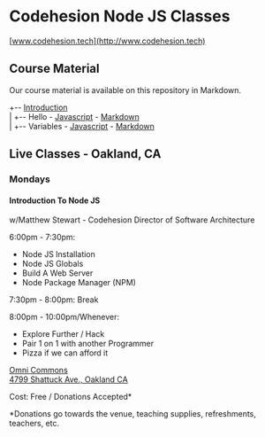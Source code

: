 # Codehesion Node JS Classes
[www.codehesion.tech](http://www.codehesion.tech)  

## Course Material
Our course material is available on this repository in Markdown.  
  
+-- [Introduction](https://github.com/codehesion/classes/tree/master/content/1-Introduction)  
|   +-- Hello - [Javascript](https://github.com/codehesion/classes/blob/master/content/1-Introduction/hello.js) - [Markdown](https://github.com/codehesion/classes/blob/master/content/1-Introduction/hello.md)  
|   +-- Variables - [Javascript](https://github.com/codehesion/classes/blob/master/content/1-Introduction/variables.js) - [Markdown](https://github.com/codehesion/classes/blob/master/content/1-Introduction/variables.md)  


## Live Classes - Oakland, CA

### Mondays

#### Introduction To Node JS
w/Matthew Stewart - Codehesion Director of Software Architecture  
  
6:00pm - 7:30pm:  
- Node JS Installation  
- Node JS Globals  
- Build A Web Server  
- Node Package Manager (NPM)  
  
7:30pm - 8:00pm: Break  
  
8:00pm - 10:00pm/Whenever:  
- Explore Further / Hack  
- Pair 1 on 1 with another Programmer  
- Pizza if we can afford it  

[Omni Commons](https://omnicommons.org/)  
[4799 Shattuck Ave., Oakland CA](http://maps.google.com/?q=4799%20Shattuck%20Ave.,%20Oakland,%20CA)  
  
Cost: Free / Donations Accepted*  
  
*Donations go towards the venue, teaching supplies, refreshments, teachers, etc.

